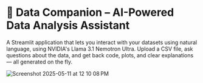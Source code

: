 # 🧠 Data Companion – AI-Powered Data Analysis Assistant

A Streamlit application that lets you interact with your datasets using natural language, using NVIDIA's Llama 3.1 Nemotron Ultra. Upload a CSV file, ask questions about the data, and get back code, plots, and clear explanations — all generated on the fly.

![Screenshot 2025-05-11 at 12 10 08 PM](https://github.com/user-attachments/assets/8a9a733d-542a-40cd-bc41-e3b5de251d10)
